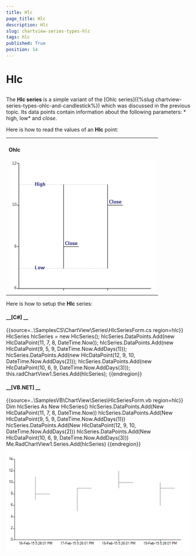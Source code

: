 ```yaml
---
title: Hlc
page_title: Hlc
description: Hlc
slug: chartview-series-types-hlc
tags: hlc
published: True
position: 14
---
```


# Hlc



## 

The __Hlc series__ is a simple variant of the [Ohlc series]({%slug chartview-series-types-ohlc-and-candlestick%}) which was discussed in the previous topic. Its data points contain information about the following parameters: * high, low* and *close*.
      

Here is how to read the values of an __Hlc__ point:
        
<table><th><tr><td>

<b>Ohlc</b></td></tr></th><tr><td>![chartview-series-types-hlc 001](images/chartview-series-types-hlc001.png)</td></tr></table>

Here is how to setup the __Hlc__ series:
    

#### __[C#] __

{{source=..\SamplesCS\ChartView\Series\HlcSeriesForm.cs region=hlc}}
	             HlcSeries hlcSeries = new HlcSeries();
	             hlcSeries.DataPoints.Add(new HlcDataPoint(11, 7, 8, DateTime.Now));
	             hlcSeries.DataPoints.Add(new HlcDataPoint(9, 5, 9, DateTime.Now.AddDays(1)));
	             hlcSeries.DataPoints.Add(new HlcDataPoint(12, 9, 10, DateTime.Now.AddDays(2)));
	             hlcSeries.DataPoints.Add(new HlcDataPoint(10, 6, 9, DateTime.Now.AddDays(3)));
	             this.radChartView1.Series.Add(hlcSeries);
	{{endregion}}



#### __[VB.NET] __

{{source=..\SamplesVB\ChartView\Series\HlcSeriesForm.vb region=hlc}}
	        Dim hlcSeries As New HlcSeries()
	        hlcSeries.DataPoints.Add(New HlcDataPoint(11, 7, 8, DateTime.Now))
	        hlcSeries.DataPoints.Add(New HlcDataPoint(9, 5, 9, DateTime.Now.AddDays(1)))
	        hlcSeries.DataPoints.Add(New HlcDataPoint(12, 9, 10, DateTime.Now.AddDays(2)))
	        hlcSeries.DataPoints.Add(New HlcDataPoint(10, 6, 9, DateTime.Now.AddDays(3)))
	        Me.RadChartView1.Series.Add(hlcSeries)
	{{endregion}}

![chartview-series-types-hlc 002](images/chartview-series-types-hlc002.png)
